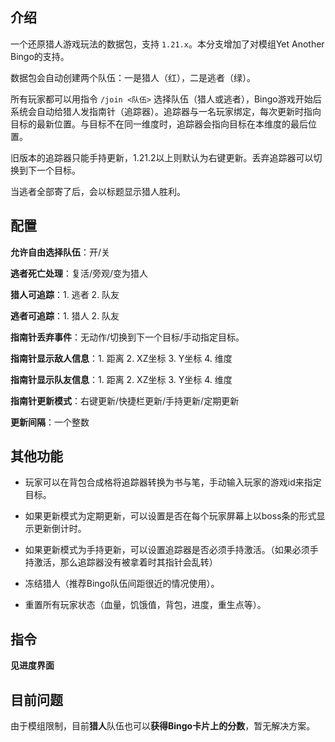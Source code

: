  ## 介绍

一个还原猎人游戏玩法的数据包，支持 `1.21.x`。本分支增加了对模组Yet Another Bingo的支持。

数据包会自动创建两个队伍：一是猎人（红），二是逃者（绿）。

所有玩家都可以用指令 `/join <队伍>` 选择队伍（猎人或逃者），Bingo游戏开始后系统会自动给猎人发指南针（追踪器）。追踪器与一名玩家绑定，每次更新时指向目标的最新位置。与目标不在同一维度时，追踪器会指向目标在本维度的最后位置。

旧版本的追踪器只能手持更新，1.21.2以上则默认为右键更新。丢弃追踪器可以切换到下一个目标。

当逃者全部寄了后，会以标题显示猎人胜利。

## 配置

**允许自由选择队伍**：开/关

**逃者死亡处理**：复活/旁观/变为猎人

**猎人可追踪**：1. 逃者  2. 队友

**逃者可追踪**：1. 猎人  2. 队友

**指南针丢弃事件**：无动作/切换到下一个目标/手动指定目标。

**指南针显示敌人信息**：1. 距离  2. XZ坐标  3. Y坐标  4. 维度

**指南针显示队友信息**：1. 距离  2. XZ坐标  3. Y坐标  4. 维度

**指南针更新模式**：右键更新/快捷栏更新/手持更新/定期更新

**更新间隔**：一个整数

## 其他功能

- 玩家可以在背包合成格将追踪器转换为书与笔，手动输入玩家的游戏id来指定目标。

- 如果更新模式为定期更新，可以设置是否在每个玩家屏幕上以boss条的形式显示更新倒计时。

- 如果更新模式为手持更新，可以设置追踪器是否必须手持激活。（如果必须手持激活，那么追踪器没有被拿着时其指针会乱转）

- 冻结猎人（推荐Bingo队伍间距很近的情况使用）。

- 重置所有玩家状态（血量，饥饿值，背包，进度，重生点等）。

## 指令

**见进度界面**

## 目前问题

由于模组限制，目前**猎人**队伍也可以**获得Bingo卡片上的分数**，暂无解决方案。
